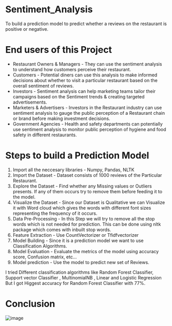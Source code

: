 # Sentiment_Analysis
  To build a prediction model to predict whether a reviews on the restaurant is positive or negative.

# End users of this Project
  * Restaurant Owners & Managers - They can use the sentiment analysis to understand how customers perceive their restaurant.
  * Customers - Potential diners can use this analysis to make informed decisions about whether to visit a particular restaurant based on the overall sentiment of reviews.
  * Investors - Sentiment analysis can help marketing teams tailor their campaigns based on the Sentiment trends & creating  targeted advertisements.
  * Marketers & Advertisers - Investors in the Restaurant industry can use  sentiment analysis to gauge the public perception of a Restaurant chain or brand before making investment decisions.
  * Government Agencies - Health and safety departments can potentially use sentiment analysis to monitor public perception of hygiene and food safety in different restaurants.

# Steps to build a Prediction Model
   1. Import all the neccesary libraries - Numpy, Pandas, NLTK
   2. Import the Dataset - Dataset consists of 1000 reviews of the Particular Restaurant.
   3. Explore the Dataset - Find whether any Missing values or Outliers presents. If any of them occurs try to remove them before feeding it to the model.
   4. Visualize the Dataset - Since our Dataset is Qualitative we can Visualize it with Word cloud which gives the words with different font sizes representing the frequency of it occurs.
   6. Data Pre-Processing - In this Step we will try to remove all the stop words which is not needed for prediction. This can be done using nltk package which comes with inbuilt stop words.
   7. Feature Extraction - Use CountVectorizer or Tfidfvectorizer
   8. Model Building - Since it is a prediction model we want to use Classification Algorithms.
   9. Model Evaluation - Evaluate the metrics of the model using accuracy score, Confusion matrix, etc...
   10. Model prediction - Use the model to predict new set of Reviews.
       
I tried Different classification algorithms like Random Forest Classifier, Support vector Classifier , MultinomialNB , Linear and Logistic Regression But I got Higgest accuracy for Random Forest Classifier with 77%.

# Conclusion 
![image](https://github.com/GhayathriThangadurai/Sentiment_Analysis/assets/141329267/a6e4f13e-16d8-4ee7-a677-cba7f12c981d)

